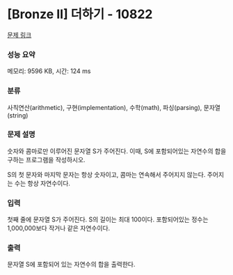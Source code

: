 # [Bronze II] 더하기 - 10822 

[문제 링크](https://www.acmicpc.net/problem/10822) 

### 성능 요약

메모리: 9596 KB, 시간: 124 ms

### 분류

사칙연산(arithmetic), 구현(implementation), 수학(math), 파싱(parsing), 문자열(string)

### 문제 설명

<p>숫자와 콤마로만 이루어진 문자열 S가 주어진다. 이때, S에 포함되어있는 자연수의 합을 구하는 프로그램을 작성하시오.</p>

<p>S의 첫 문자와 마지막 문자는 항상 숫자이고, 콤마는 연속해서 주어지지 않는다. 주어지는 수는 항상 자연수이다.</p>

### 입력 

 <p>첫째 줄에 문자열 S가 주어진다. S의 길이는 최대 100이다. 포함되어있는 정수는 1,000,000보다 작거나 같은 자연수이다.</p>

### 출력 

 <p>문자열 S에 포함되어 있는 자연수의 합을 출력한다.</p>

